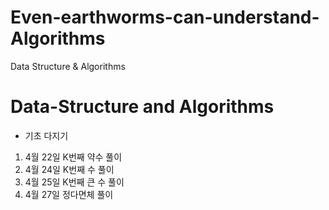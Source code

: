 # Even-earthworms-can-understand-Algorithms
Data Structure &amp; Algorithms

# Data-Structure and Algorithms
- 기초 다지기
1. 4월 22일 K번째 약수 풀이
2. 4월 24일 K번째 수 풀이
3. 4월 25일 K번째 큰 수 풀이
4. 4월 27일 정다면체 풀이
